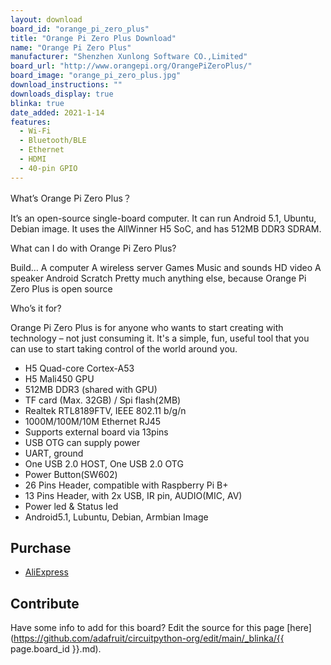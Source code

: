 ```yaml
---
layout: download
board_id: "orange_pi_zero_plus"
title: "Orange Pi Zero Plus Download"
name: "Orange Pi Zero Plus"
manufacturer: "Shenzhen Xunlong Software CO.,Limited"
board_url: "http://www.orangepi.org/OrangePiZeroPlus/"
board_image: "orange_pi_zero_plus.jpg"
download_instructions: ""
downloads_display: true
blinka: true
date_added: 2021-1-14
features:
  - Wi-Fi
  - Bluetooth/BLE
  - Ethernet
  - HDMI
  - 40-pin GPIO
---
```


What’s Orange Pi Zero Plus？

It’s an open-source single-board computer. It can run Android 5.1, Ubuntu, Debian image. It uses the AllWinner H5 SoC, and has 512MB DDR3 SDRAM.

What can I do with Orange Pi Zero Plus?

Build…
A computer
A wireless server
Games
Music and sounds
HD video
A speaker
Android
Scratch
Pretty much anything else, because Orange Pi Zero Plus is open source

Who’s it for?

Orange Pi Zero Plus is for anyone who wants to start creating with technology – not just consuming it. It's a simple, fun, useful tool that you can use to start taking control of the world around you.


- H5 Quad-core Cortex-A53 
- H5 Mali450 GPU
- 512MB DDR3 (shared with GPU)
- TF card (Max. 32GB) / Spi flash(2MB)
- Realtek RTL8189FTV, IEEE 802.11 b/g/n
- 1000M/100M/10M Ethernet RJ45
- Supports external board via 13pins
- USB OTG can supply power
- UART, ground
- One USB 2.0 HOST, One USB 2.0 OTG
- Power Button(SW602)
- 26 Pins Header, compatible with Raspberry Pi B+
- 13 Pins Header, with 2x USB, IR pin, AUDIO(MIC, AV)
- Power led & Status led
- Android5.1, Lubuntu, Debian, Armbian Image

## Purchase
* [AliExpress](https://www.aliexpress.com/item/32828347476.html)

## Contribute

Have some info to add for this board? Edit the source for this page [here](https://github.com/adafruit/circuitpython-org/edit/main/_blinka/{{ page.board_id }}.md).
